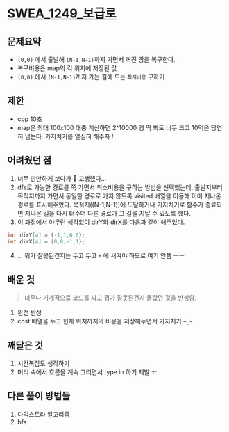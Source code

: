 # [SWEA_1249_보급로](https://swexpertacademy.com/main/learn/course/lectureProblemViewer.do)
## 문제요약
- `(0,0)` 에서 출발해 `(N-1,N-1)`까지 가면서 꺼진 땅을 복구한다.  
- 복구비용은 map의 각 위치에 저장된 값 
- `(0,0)` 에서 `(N-1,N-1)`까지 가는 길에 드는 `최저비용` 구하기
## 제한
- cpp 10초
- map은 최대 100x100 
    대충 계산하면 2^10000
    엥 딱 봐도 너무 크고 10억은 당연히 넘는다.
    가지치기를 열심히 해주자 ! 
    
## 어려웠던 점
1. 너무 만만하게 보다가 :dog: 고생했다...
2. dfs로 가능한 경로를 쭉 가면서 최소비용을 구하는 방법을 선택했는데, 출발지부터 목적지까지 가면서 동일한 경로로 가지 않도록 visited 배열을 이용해 이미 지나온 경로를 표시해주었다. 목적지((N-1,N-1))에 도달하거나 가지치기로 함수가 종료되면 지나온 길을 다시 터주며 다른 경로가 그 길을 지날 수 있도록 했다. 
3. 이 과정에서 아무런 생각없이 dirY와 dirX를 다음과 같이 해주었다. 
```cpp
int dirY[4] = {-1,1,0,0};
int dirX[4] = {0,0,-1,1};
```
4. ... 뭐가 잘못된건지는 두고 두고 :skull: 에 새겨야 하므로 여기 안씀 ㅡㅡ 

## 배운 것
> 너무나 기계적으로 코드를 짜고 뭐가 잘못된건지 몰랐던 것을 반성함.

1. 완전 반성
2. cost 배열을 두고 현재 위치까지의 비용을 저장해두면서 가지치기 `~_~ `
## 깨달은 것
1. 시간복잡도 생각하기 
2. 머리 속에서 흐름을 계속 그리면서 type in 하기 제발 ㅠ

## 다른 풀이 방법들 
1. 다익스트라 알고리즘
2. bfs